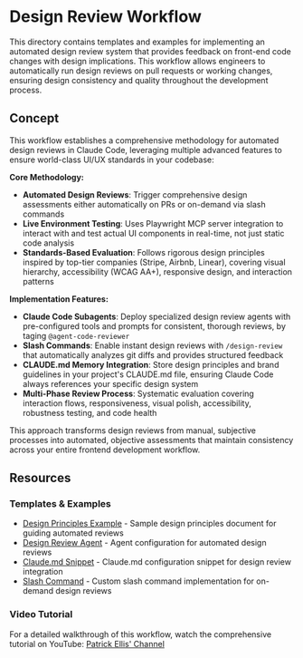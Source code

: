 # Design Review Workflow

This directory contains templates and examples for implementing an automated design review system that provides feedback on front-end code changes with design implications. This workflow allows engineers to automatically run design reviews on pull requests or working changes, ensuring design consistency and quality throughout the development process.

## Concept

This workflow establishes a comprehensive methodology for automated design reviews in Claude Code, leveraging multiple advanced features to ensure world-class UI/UX standards in your codebase:

**Core Methodology:**
- **Automated Design Reviews**: Trigger comprehensive design assessments either automatically on PRs or on-demand via slash commands
- **Live Environment Testing**: Uses Playwright MCP server integration to interact with and test actual UI components in real-time, not just static code analysis
- **Standards-Based Evaluation**: Follows rigorous design principles inspired by top-tier companies (Stripe, Airbnb, Linear), covering visual hierarchy, accessibility (WCAG AA+), responsive design, and interaction patterns

**Implementation Features:**
- **Claude Code Subagents**: Deploy specialized design review agents with pre-configured tools and prompts for consistent, thorough reviews, by taging `@agent-code-reviewer`
- **Slash Commands**: Enable instant design reviews with `/design-review` that automatically analyzes git diffs and provides structured feedback
- **CLAUDE.md Memory Integration**: Store design principles and brand guidelines in your project's CLAUDE.md file, ensuring Claude Code always references your specific design system
- **Multi-Phase Review Process**: Systematic evaluation covering interaction flows, responsiveness, visual polish, accessibility, robustness testing, and code health

This approach transforms design reviews from manual, subjective processes into automated, objective assessments that maintain consistency across your entire frontend development workflow.

## Resources

### Templates & Examples
- [Design Principles Example](./design-principles-example.md) - Sample design principles document for guiding automated reviews
- [Design Review Agent](./design-review-agent.md) - Agent configuration for automated design reviews
- [Claude.md Snippet](./design-review-claude-md-snippet.md) - Claude.md configuration snippet for design review integration
- [Slash Command](./design-review-slash-command.md) - Custom slash command implementation for on-demand design reviews

### Video Tutorial
For a detailed walkthrough of this workflow, watch the comprehensive tutorial on YouTube: [Patrick Ellis' Channel](https://www.youtube.com/watch?v=xOO8Wt_i72s)
